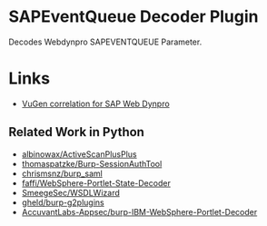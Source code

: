 SAPEventQueue Decoder Plugin
===============================

Decodes Webdynpro SAPEVENTQUEUE Parameter.


# Links
* [VuGen correlation for SAP Web Dynpro](http://www.jds.net.au/tech-tips/scripting-sap-web-dynpro/)

## Related Work in Python
* [albinowax/ActiveScanPlusPlus](https://github.com/albinowax/ActiveScanPlusPlus)
* [thomaspatzke/Burp-SessionAuthTool](https://github.com/thomaspatzke/Burp-SessionAuthTool)
* [chrismsnz/burp_saml](https://github.com/chrismsnz/burp_saml)
* [faffi/WebSphere-Portlet-State-Decoder](https://github.com/faffi/WebSphere-Portlet-State-Decoder)
* [SmeegeSec/WSDLWizard](https://github.com/SmeegeSec/WSDLWizard)
* [gheld/burp-g2plugins](https://github.com/gheld/burp-g2plugins)
* [AccuvantLabs-Appsec/burp-IBM-WebSphere-Portlet-Decoder](https://github.com/AccuvantLabs-Appsec/burp-IBM-WebSphere-Portlet-Decoder)


